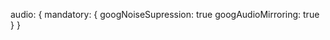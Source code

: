 audio: {
    mandatory: {
        googNoiseSupression: true
        googAudioMirroring: true
    }
}